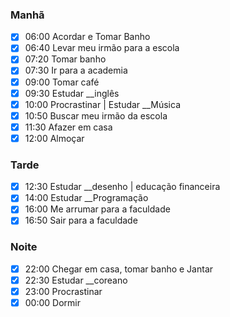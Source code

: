 ### Manhã

- [x] 06:00 Acordar e Tomar Banho
- [x] 06:40 Levar meu irmão para a escola
- [x] 07:20 Tomar banho
- [x] 07:30 Ir para a academia
- [x] 09:00 Tomar café
- [x] 09:30 Estudar __inglês
- [x] 10:00 Procrastinar | Estudar __Música
- [x] 10:50 Buscar meu irmão da escola
- [x] 11:30 Afazer em casa
- [x] 12:00 Almoçar
### Tarde

- [x] 12:30 Estudar __desenho | educação financeira
- [x] 14:00 Estudar __Programação
- [x] 16:00 Me arrumar para a faculdade
- [x] 16:50 Sair para a faculdade
### Noite

- [x] 22:00 Chegar em casa, tomar banho e Jantar
- [x] 22:30 Estudar __coreano
- [x] 23:00 Procrastinar
- [x] 00:00 Dormir
